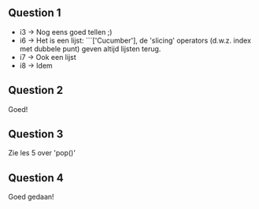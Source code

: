 ## Question 1
- i3 -> Nog eens goed tellen ;)
- i6 -> Het is een lijst: ```['Cucumber'], de 'slicing' operators (d.w.z. index met dubbele punt) geven altijd lijsten terug.
- i7 -> Ook een lijst
- i8 -> Idem

## Question 2
Goed!

## Question 3
Zie les 5 over 'pop()'

## Question 4
Goed gedaan!